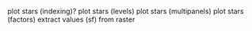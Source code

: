 plot stars (indexing)?
plot stars (levels)
plot stars (multipanels)
plot stars (factors)
extract values (sf) from raster